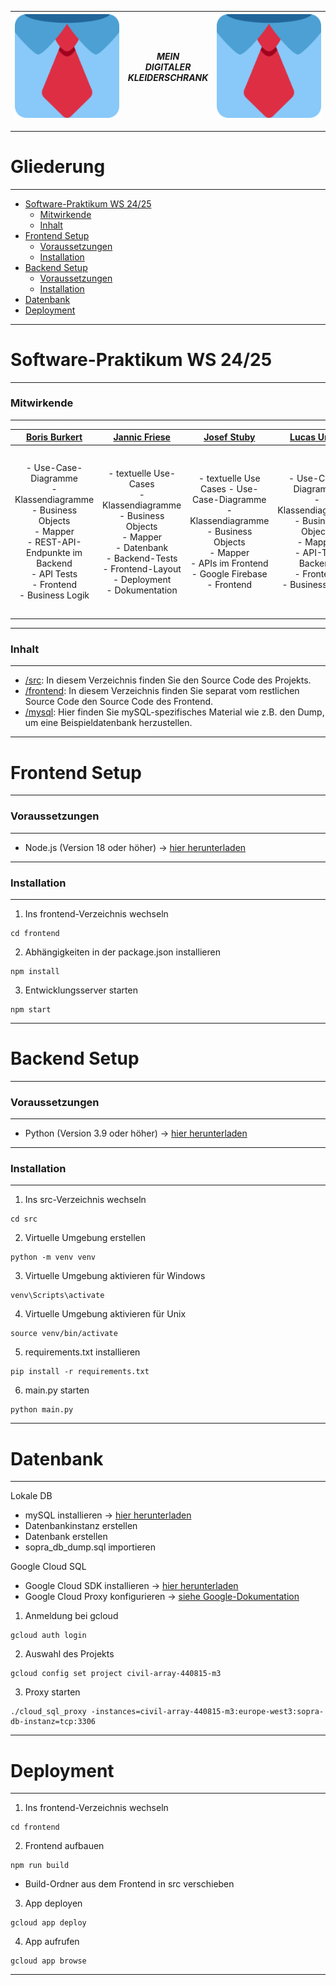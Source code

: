 
| ![Logo](frontend/public/logo192.png) | ***MEIN<br> DIGITALER<br> KLEIDERSCHRANK*** | ![Logo](frontend/public/logo192.png) |
|:------------------------------------:|:-------------------------------------------:|:------------------------------------:|
___
# Gliederung
___
- [Software-Praktikum WS 24/25](#software-praktikum-ws-2425)
  - [Mitwirkende](#mitwirkende)
  - [Inhalt](#inhalt)
- [Frontend Setup](#frontend-setup)
  - [Voraussetzungen](#prerequisites)
  - [Installation](#installation)
- [Backend Setup](#backend-setup)
  - [Voraussetzungen](#voraussetzungen-1)
  - [Installation](#installation-1)
- [Datenbank](#database)
- [Deployment](#deployment)

___

# Software-Praktikum WS 24/25

___
### Mitwirkende
___

|                                                                  [Boris Burkert](https://github.com/Boris147)                                                                  |                                                                    [Jannic Friese](https://github.com/jannicfriese)                                                                    |                                                                              [Josef Stuby](https://github.com/J0seef)                                                                               |                                                   [Lucas Urban](https://github.com/LucasUrban-WI7)                                                   |                                                   [Xiaoping Wu](https://github.com/Xiao1309)                                                    |                                                                                            [Yasin Yasar](https://github.com/yasinyasar017)                                                                                             |
|:------------------------------------------------------------------------------------------------------------------------------------------------------------------------------:|:--------------------------------------------------------------------------------------------------------------------------------------------------------------------------------------:|:---------------------------------------------------------------------------------------------------------------------------------------------------------------------------------------------------:|:----------------------------------------------------------------------------------------------------------------------------------------------------:|:-----------------------------------------------------------------------------------------------------------------------------------------------:|:--------------------------------------------------------------------------------------------------------------------------------------------------------------------------------------------------------------------------------------:|
| - Use-Case-Diagramme <br> -Klassendiagramme <br> - Business Objects <br> - Mapper <br> - REST-API-Endpunkte im Backend <br> - API Tests <br> - Frontend <br> - Business Logik  | - textuelle Use-Cases <br> -Klassendiagramme <br> - Business Objects <br> - Mapper <br> - Datenbank <br> - Backend-Tests <br> - Frontend-Layout <br> - Deployment <br> - Dokumentation |                  - textuelle Use Cases - Use-Case-Diagramme <br> -Klassendiagramme <br> - Business Objects <br> - Mapper <br> - APIs im Frontend - Google Firebase <br/>- Frontend                  |   - Use-Case-Diagramme <br> -Klassendiagramme <br> - Business Objects <br> - Mapper <br> - API-Test Backend <br> - Frontend <br> - Business Logik    | - Use-Case-Diagramme <br> -Klassendiagramme <br> - Business Objects <br> - Mapper <br> - API Tests <br> - Frontend-Layout <br> - Business Logik | - Use-Case-Diagramme <br> -Klassendiagramme <br> - Business Objects <br> - Mapper <br> - APIs im frontend <br> - KleiderschrankAPI <br> - API Test im frontend <br> - Google Firebase <br> - Person mit Kleiderschrank Zuweisung <br>  |
___
### Inhalt
___

- [/src](/src): In diesem Verzeichnis finden Sie den Source Code des Projekts.
- [/frontend](/frontend): In diesem Verzeichnis finden Sie separat vom restlichen Source Code 
den Source Code des Frontend.
- [/mysql](/mysql): Hier finden Sie mySQL-spezifisches Material wie z.B. den Dump, um eine
Beispieldatenbank herzustellen.
___

# Frontend Setup

___
### Voraussetzungen
___
- Node.js (Version 18 oder höher) -> [hier herunterladen](https://nodejs.org/)
___
### Installation
___
1) Ins frontend-Verzeichnis wechseln
```
cd frontend
```
2) Abhängigkeiten in der package.json installieren
```
npm install
```
3) Entwicklungsserver starten
```
npm start
```

___

# Backend Setup

___
### Voraussetzungen
___
- Python (Version 3.9 oder höher) -> [hier herunterladen](https://www.python.org/downloads/)
___
### Installation
___
1) Ins src-Verzeichnis wechseln
```
cd src
```
2) Virtuelle Umgebung erstellen
```
python -m venv venv
```
3) Virtuelle Umgebung aktivieren für Windows
```
venv\Scripts\activate 
```
4) Virtuelle Umgebung aktivieren für Unix
```
source venv/bin/activate
```
5) requirements.txt installieren
```
pip install -r requirements.txt
```
6) main.py starten
```
python main.py
```
___

# Datenbank

___
Lokale DB
- mySQL installieren -> [hier herunterladen](https://dev.mysql.com/downloads/mysql/)
- Datenbankinstanz erstellen
- Datenbank erstellen
- sopra_db_dump.sql importieren

Google Cloud SQL
- Google Cloud SDK installieren -> [hier herunterladen](https://cloud.google.com/sdk)
- Google Cloud Proxy konfigurieren -> [siehe Google-Dokumentation](https://cloud.google.com/sdk/docs/proxy-settings) 
1) Anmeldung bei gcloud
```
gcloud auth login
```
2) Auswahl des Projekts
```
gcloud config set project civil-array-440815-m3
```
3) Proxy starten
```
./cloud_sql_proxy -instances=civil-array-440815-m3:europe-west3:sopra-db-instanz=tcp:3306
```
___

# Deployment

___
1) Ins frontend-Verzeichnis wechseln
```
cd frontend
```
2) Frontend aufbauen
```
npm run build
```
- Build-Ordner aus dem Frontend in src verschieben
3) App deployen
```
gcloud app deploy
```
4) App aufrufen
```
gcloud app browse
```
___